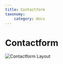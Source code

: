 ```yaml
---
title: Contactform
taxonomy:
    category: docs
---
```


# Contactform


![Contactform Layout](../../images/mockups/mockup-contactform.png)